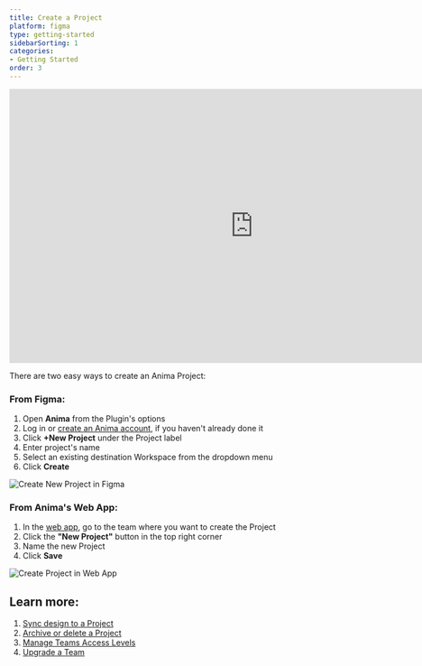 ```yaml
---
title: Create a Project
platform: figma
type: getting-started
sidebarSorting: 1
categories: 
- Getting Started
order: 3
---
```

<iframe width="864" height="486" src="https://www.youtube.com/embed/ugfDGczOayc" frameborder="0" allow="accelerometer; autoplay; encrypted-media; gyroscope; picture-in-picture" allowfullscreen></iframe>

There are two easy ways to create an Anima Project:

### **From Figma:**
1. Open **Anima** from the Plugin's options 
2. Log in or [create an Anima account](https://projects.animaapp.com/#/signup "Create an Anima account"), if you haven't already done it
3. Click **+New Project** under the Project label
4. Enter project's name
5. Select an existing destination Workspace from the dropdown menu
6. Click **Create**


![Create New Project in Figma]( https://p46.f4.n0.cdn.getcloudapp.com/items/YEuppZoe/Getting%20Started%3A%20Create%20Project.png?v=5566b8a6bc5459430f1c8f3d5480dfb2 "Create a new Anima Project")

### **From Anima's Web App:**
1. In the [web app](https://projects.animaapp.com), go to the team where you want to create the Project
2. Click the **"New Project"** button in the top right corner
3. Name the new Project
4. Click **Save**
	

![Create Project in Web App](https://s3.amazonaws.com/animaapp/docs/web-app/Getting%20Started%20-%20Create%20Project%20webapp.png)


## Learn more:

1. [Sync design to a Project](/v3/figma/getting-started/preview.html)
2. [Archive or delete a Project](/v3/figma/prototype-link/project-settings.html#General-Settings)
3. [Manage Teams Access Levels](/v3/figma/collaborate/access-levels.html)
4. [Upgrade a Team](/v3/figma/getting-started/upgrade.html)

